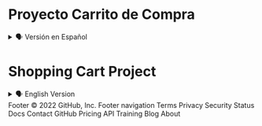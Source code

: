 # Proyecto Carrito de Compra

<details>
    <summary>🗣️ Versión en Español</summary>
<details>
    <summary>🖥 Imagen Modo Pc</summary>

![web](https://user-images.githubusercontent.com/62949966/207377325-57758924-84a0-4b19-906c-45db3cc84335.png)

</details>

<details>
    <summary>📱 Imagen Modo Movil</summary>

![movil](https://user-images.githubusercontent.com/62949966/207377677-8c2b0b03-245f-4ab5-ac73-1f0005418d38.png)

</details>

## Bienvenido! 👋


[Carrito de Compra](https://diegudeveloper.github.io/Project-_Carrito_de_Compra_Js/) Otro proyecto con un nivel un poco más alto, el mismo se basa en una página web donde existen varios productos a los cuales se pueden seleccionar para su compra. Al seleccionar cualquier producto o productos, los mismos serán incorporados en el carrito mencionado con su descripción y cantidad. 


Dicho carrito contará con la característica de sumar en cantidad los productos seleccionados, así cómo la eliminación de los mismos y la opción de vaciar carrito.


Este proyecto fue realizado con Html para su estructurá, css para su estilo y javascript para su dinamismo.


## ¡Si te gusta mi proyecto, tómalo y práctica, con el podrás mejorar tus habilidades y hasta podrías enseñarme diferentes cosas! ¡Ayudame a Mejorar! 🚀

</details>

# Shopping Cart Project

<details>
    <summary>🗣️ English Version</summary>
<details>
    <summary>🖥 Pc Mode image</summary>

![web](https://user-images.githubusercontent.com/62949966/207377325-57758924-84a0-4b19-906c-45db3cc84335.png)

</details>

<details>
    <summary>📱 Mobile Mode Image</summary>

![movil](https://user-images.githubusercontent.com/62949966/207377677-8c2b0b03-245f-4ab5-ac73-1f0005418d38.png)

</details>

## Welcome! 👋


[shopping cart](https://diegudeveloper.github.io/Project-_Carrito_de_Compra_Js/) Another project with a slightly higher level, it is based on a web page where there are several products that can be selected for purchase. When selecting any product or products, they will be incorporated in the mentioned cart with their description and quantity. 


This cart will have the feature of adding in quantity the selected products, as well as the elimination of the same ones and the option to empty the cart.


This project was made with Html for its structure, css for its style and javascript for its dynamism.


## ¡If you like my project, take it and practice, with it you can improve your skills and you could even teach me different things! Help me improve! 🚀

</details>
Footer
© 2022 GitHub, Inc.
Footer navigation
Terms
Privacy
Security
Status
Docs
Contact GitHub
Pricing
API
Training
Blog
About
